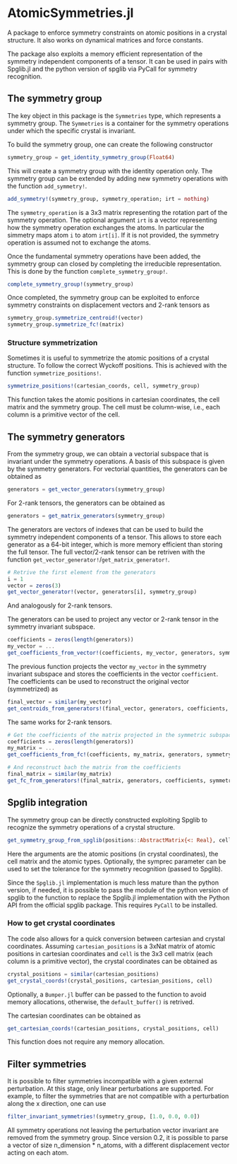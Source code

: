 # AtomicSymmetries.jl

A package to enforce symmetry constraints on atomic positions in a crystal structure.
It also works on dynamical matrices and force constants.

The package also exploits a memory efficient representation of the symmetry independent components of a tensor.
It can be used in pairs with Spglib.jl and the python version of spglib via PyCall for symmetry recognition.


## The symmetry group

The key object in this package is the `Symmetries` type, which represents a symmetry group.
The ``Symmetries`` is a container for the symmetry operations under which the specific crystal
is invariant.

To build the symmetry group, one can create the following constructor

```julia 
symmetry_group = get_identity_symmetry_group(Float64)
```

This will create a symmetry group with the identity operation only.
The symmetry group can be extended by adding new symmetry operations with the function `add_symmetry!`.

```julia
add_symmetry!(symmetry_group, symmetry_operation; irt = nothing)
```

The ``symmetry_operation`` is a 3x3 matrix representing the rotation part of the symmetry operation.
The optional argument ``irt`` is a vector representing how the symmetry operation exchanges the atoms.
In particular the simmetry maps atom ``i`` to atom ``irt[i]``. If it is not provided, 
the symmetry operation is assumed not to exchange the atoms.

Once the fundamental symmetry operations have been added, the symmetry group can closed
by completing the irreducible representation. This is done by the function ``complete_symmetry_group!``.

```julia
complete_symmetry_group!(symmetry_group)
```

Once completed, the symmetry group can be exploited to enforce symmetry constraints on 
displacement vectors and 2-rank tensors as

```julia
symmetry_group.symmetrize_centroid!(vector)
symmetry_group.symmetrize_fc!(matrix)
```

### Structure symmetrization

Sometimes it is useful to symmetrize the atomic positions of a crystal structure.
To follow the correct Wyckoff positions. 
This is achieved with the function ``symmetrize_positions!``.

```julia
symmetrize_positions!(cartesian_coords, cell, symmetry_group)
```

This function takes the atomic positions in cartesian coordinates, the cell matrix and the symmetry group.
The cell must be column-wise, i.e., each column is a primitive vector of the cell.

## The symmetry generators

From the symmetry group, we can obtain a vectorial subspace that is invariant under the symmetry operations.
A basis of this subspace is given by the symmetry generators.
For vectorial quantities, the generators can be obtained as

```julia
generators = get_vector_generators(symmetry_group)
```

For 2-rank tensors, the generators can be obtained as

```julia
generators = get_matrix_generators(symmetry_group)
```

The generators are vectors of indexes that can be used to build the symmetry independent components of a tensor.
This allows to store each generator as a 64-bit integer, which is more memory efficient than storing the full tensor.
The full vector/2-rank tensor can be retriven with the function ``get_vector_generator!``/``get_matrix_generator!``.

```julia
# Retrive the first element from the generators
i = 1
vector = zeros(3)
get_vector_generator!(vector, generators[i], symmetry_group)
```
And analogously for 2-rank tensors.


The generators can be used to project any vector or 2-rank tensor in the symmetry invariant subspace.

```julia
coefficients = zeros(length(generators))
my_vector = ...
get_coefficients_from_vector!(coefficients, my_vector, generators, symmetry_group)
```

The previous function projects the vector ``my_vector`` in the symmetry invariant subspace and stores the coefficients in the vector ``coefficient``.
The coefficients can be used to reconstruct the original vector (symmetrized) as

```julia
final_vector = similar(my_vector)
get_centroids_from_generators!(final_vector, generators, coefficients, symmetry_group)
```

The same works for 2-rank tensors.
```julia
# Get the coefficients of the matrix projected in the symmetric subspace
coefficients = zeros(length(generators))
my_matrix = ...
get_coefficients_from_fc!(coefficients, my_matrix, generators, symmetry_group)

# And reconstruct bach the matrix from the coefficients
final_matrix = similar(my_matrix)
get_fc_from_generators!(final_matrix, generators, coefficients, symmetry_group)
```


## Spglib integration

The symmetry group can be directly constructed exploiting Spglib to recognize the symmetry operations
of a crystal structure.

```julia
get_symmetry_group_from_spglib(positions::AbstractMatrix{<: Real}, cell::AbstractMatrix{<:Real}, types::Vector{<:Int};  symprec::Float64 = 1e-6, type::Type = Float64, spglib_py_module = nothing) :: Symmetries
```

Here the arguments are the atomic positions (in crystal coordinates), the cell matrix and the atomic types.
Optionally, the symprec parameter can be used to set the tolerance for the symmetry recognition (passed to Spglib).

Since the ``Spglib.jl`` implementation is much less mature than the python version, 
if needed, it is possible to pass the module of the python version of spglib to the function to replace the Spglib.jl implementation
with the Python API from the official spglib package. This requires ``PyCall`` to be installed.

### How to get crystal coordinates

The code also allows for a quick conversion between cartesian and crystal coordinates.
Assuming ``cartesian_positions`` is a 3xNat matrix of atomic positions in cartesian coordinates and ``cell`` is the 3x3 cell matrix (each column is a primitive vector), the crystal coordinates can be obtained as

```julia
crystal_positions = similar(cartesian_positions)
get_crystal_coords!(crystal_positions, cartesian_positions, cell)
```
Optionally, a ``Bumper.jl`` buffer can be passed to the function to avoid memory allocations, otherwise, the ``default_buffer()`` is retrived.

The cartesian coordinates can be obtained as

```julia
get_cartesian_coords!(cartesian_positions, crystal_positions, cell)
```
This function does not require any memory allocation.


## Filter symmetries

It is possible to filter symmetries incompatible with a given external perturbation.
At this stage, only linear perturbations are supported.
For example, to filter the symmetries that are not compatible with a perturbation along the x direction, one can use

```julia
filter_invariant_symmetries!(symmetry_group, [1.0, 0.0, 0.0])
```

All symmetry operations not leaving the perturbation vector invariant are removed from the symmetry group.
Since version 0.2, it is possible to parse a vector of size n_dimension * n_atoms, 
with a different displacement vector acting on each atom.
